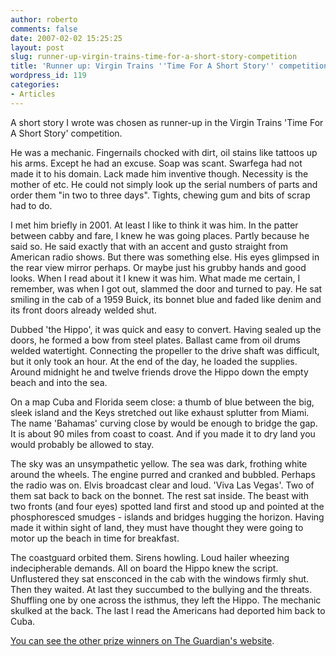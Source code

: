 ```yaml
---
author: roberto
comments: false
date: 2007-02-02 15:25:25
layout: post
slug: runner-up-virgin-trains-time-for-a-short-story-competition
title: 'Runner up: Virgin Trains ''Time For A Short Story'' competition'
wordpress_id: 119
categories:
- Articles
---
```


A short story I wrote was chosen as runner-up in the Virgin Trains 'Time For A Short Story' competition.



He was a mechanic. Fingernails chocked with dirt, oil stains like tattoos up his arms. Except he had an excuse. Soap was scant. Swarfega had not made it to his domain. Lack made him inventive though. Necessity is the mother of etc. He could not simply look up the serial numbers of parts and order them "in two to three days". Tights, chewing gum and bits of scrap had to do.

I met him briefly in 2001. At least I like to think it was him. In the patter between cabby and fare, I knew he was going places. Partly because he said so. He said exactly that with an accent and gusto straight from American radio shows. But there was something else. His eyes glimpsed in the rear view mirror perhaps. Or maybe just his grubby hands and good looks. When I read about it I knew it was him. What made me certain, I remember, was when I got out, slammed the door and turned to pay. He sat smiling in the cab of a 1959 Buick, its bonnet blue and faded like denim and its front doors already welded shut.

Dubbed 'the Hippo', it was quick and easy to convert. Having sealed up the doors, he formed a bow from steel plates. Ballast came from oil drums welded watertight. Connecting the propeller to the drive shaft was difficult, but it only took an hour. At the end of the day, he loaded the supplies. Around midnight he and twelve friends drove the Hippo down the empty beach and into the sea.

On a map Cuba and Florida seem close: a thumb of blue between the big, sleek island and the Keys stretched out like exhaust splutter from Miami. The name 'Bahamas' curving close by would be enough to bridge the gap. It is about 90 miles from coast to coast. And if you made it to dry land you would probably be allowed to stay.

The sky was an unsympathetic yellow. The sea was dark, frothing white around the wheels. The engine purred and cranked and bubbled. Perhaps the radio was on. Elvis broadcast clear and loud. 'Viva Las Vegas'. Two of them sat back to back on the bonnet. The rest sat inside. The beast with two fronts (and four eyes) spotted land first and stood up and pointed at the phosphoresced smudges - islands and bridges hugging the horizon. Having made it within sight of land, they must have thought they were going to motor up the beach in time for breakfast.

The coastguard orbited them. Sirens howling. Loud hailer wheezing indecipherable demands. All on board the Hippo knew the script. Unflustered they sat ensconced in the cab with the windows firmly shut. Then they waited. At last they succumbed to the bullying and the threats. Shuffling one by one across the isthmus, they left the Hippo. The mechanic skulked at the back. The last I read the Americans had deported him back to Cuba.

[You can see the other prize winners on The Guardian's website](http://books.guardian.co.uk/virginshortstories/story/0,,2006886,00.html).
